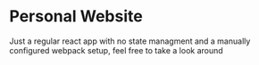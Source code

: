 # Personal Website

Just a regular react app with no state managment and a manually configured webpack setup, 
feel free to take a look around